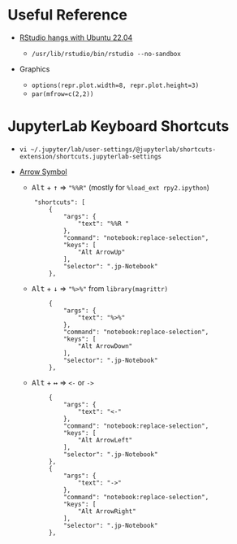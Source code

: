# Useful Reference
- [RStudio hangs with Ubuntu 22.04](https://stackoverflow.com/questions/72088170/rstudio-hangs-on-startup-after-ubuntu-22-04-update)
    * `/usr/lib/rstudio/bin/rstudio --no-sandbox`

- Graphics
    - `options(repr.plot.width=8, repr.plot.height=3)`
    - `par(mfrow=c(2,2))`

# JupyterLab Keyboard Shortcuts

- `vi ~/.jupyter/lab/user-settings/@jupyterlab/shortcuts-extension/shortcuts.jupyterlab-settings`
- [Arrow Symbol](https://www.toptal.com/designers/htmlarrows/arrows/)
    - <kbd>Alt</kbd> + <kbd>&#8593;</kbd> $\Rightarrow$   `"%%R"` (mostly for  `%load_ext rpy2.ipython`)
    ```
        "shortcuts": [
            {
                "args": {
                    "text": "%%R "
                },
                "command": "notebook:replace-selection",
                "keys": [
                    "Alt ArrowUp"
                ],
                "selector": ".jp-Notebook"
            },
    ```
    - <kbd>Alt</kbd> + <kbd>&#8595;</kbd> $\Rightarrow$   `"%>%"`  from `library(magrittr)`
    ```
            {
                "args": {
                    "text": "%>%"
                },
                "command": "notebook:replace-selection",
                "keys": [
                    "Alt ArrowDown"
                ],
                "selector": ".jp-Notebook"
            },

    ```

    - <kbd>Alt</kbd> + <kbd>&#8596;</kbd> $\Rightarrow$   `<-` or `->`
    ```
            {
                "args": {
                    "text": "<-"
                },
                "command": "notebook:replace-selection",
                "keys": [
                    "Alt ArrowLeft"
                ],
                "selector": ".jp-Notebook"
            },
            {
                "args": {
                    "text": "->"
                },
                "command": "notebook:replace-selection",
                "keys": [
                    "Alt ArrowRight"
                ],
                "selector": ".jp-Notebook"
            },
    ```
